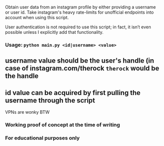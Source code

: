 Obtain user data from an instagram profile by either providing a username or user id.
Take instagram's heavy rate-limits for unofficial endpoints into account when using this script.

User authentication is not required to use this script; in fact, it isn’t even possible unless I explicitly add that functionality.

### Usage: `python main.py <id|username> <value>`
## username value should be the user's handle (in case of instagram.com/therock `therock` would be the handle
## id value can be acquired by first pulling the username through the script


VPNs are wonky BTW



### Working proof of concept at the time of writing

### For educational purposes only
